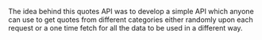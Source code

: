 The idea behind this quotes API was to develop a simple API which anyone can use to get quotes from different categories either randomly upon each request or a one time fetch for all the data to be used in a different way.
